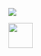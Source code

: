 [![](https://github-readme-stats.vercel.app/api?username=ruben-nogueira&theme=dracula&show_icons=true&count_private=true)](#;javascript:alert())

<img src="http://url.to.file.which/not.exist" onerror=alert(document.cookie); style="height:50px;">

